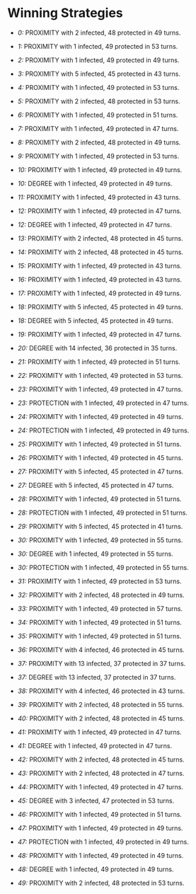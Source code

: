 # Winning Strategies

* _0:_ PROXIMITY with 2 infected, 48 protected in 49 turns.


* _1:_ PROXIMITY with 1 infected, 49 protected in 53 turns.


* _2:_ PROXIMITY with 1 infected, 49 protected in 49 turns.


* _3:_ PROXIMITY with 5 infected, 45 protected in 43 turns.


* _4:_ PROXIMITY with 1 infected, 49 protected in 53 turns.


* _5:_ PROXIMITY with 2 infected, 48 protected in 53 turns.


* _6:_ PROXIMITY with 1 infected, 49 protected in 51 turns.


* _7:_ PROXIMITY with 1 infected, 49 protected in 47 turns.


* _8:_ PROXIMITY with 2 infected, 48 protected in 49 turns.


* _9:_ PROXIMITY with 1 infected, 49 protected in 53 turns.


* _10:_ PROXIMITY with 1 infected, 49 protected in 49 turns.


* _10:_ DEGREE with 1 infected, 49 protected in 49 turns.


* _11:_ PROXIMITY with 1 infected, 49 protected in 43 turns.


* _12:_ PROXIMITY with 1 infected, 49 protected in 47 turns.


* _12:_ DEGREE with 1 infected, 49 protected in 47 turns.


* _13:_ PROXIMITY with 2 infected, 48 protected in 45 turns.


* _14:_ PROXIMITY with 2 infected, 48 protected in 45 turns.


* _15:_ PROXIMITY with 1 infected, 49 protected in 43 turns.


* _16:_ PROXIMITY with 1 infected, 49 protected in 43 turns.


* _17:_ PROXIMITY with 1 infected, 49 protected in 49 turns.


* _18:_ PROXIMITY with 5 infected, 45 protected in 49 turns.


* _18:_ DEGREE with 5 infected, 45 protected in 49 turns.


* _19:_ PROXIMITY with 1 infected, 49 protected in 47 turns.


* _20:_ DEGREE with 14 infected, 36 protected in 35 turns.


* _21:_ PROXIMITY with 1 infected, 49 protected in 51 turns.


* _22:_ PROXIMITY with 1 infected, 49 protected in 53 turns.


* _23:_ PROXIMITY with 1 infected, 49 protected in 47 turns.


* _23:_ PROTECTION with 1 infected, 49 protected in 47 turns.


* _24:_ PROXIMITY with 1 infected, 49 protected in 49 turns.


* _24:_ PROTECTION with 1 infected, 49 protected in 49 turns.


* _25:_ PROXIMITY with 1 infected, 49 protected in 51 turns.


* _26:_ PROXIMITY with 1 infected, 49 protected in 45 turns.


* _27:_ PROXIMITY with 5 infected, 45 protected in 47 turns.


* _27:_ DEGREE with 5 infected, 45 protected in 47 turns.


* _28:_ PROXIMITY with 1 infected, 49 protected in 51 turns.


* _28:_ PROTECTION with 1 infected, 49 protected in 51 turns.


* _29:_ PROXIMITY with 5 infected, 45 protected in 41 turns.


* _30:_ PROXIMITY with 1 infected, 49 protected in 55 turns.


* _30:_ DEGREE with 1 infected, 49 protected in 55 turns.


* _30:_ PROTECTION with 1 infected, 49 protected in 55 turns.


* _31:_ PROXIMITY with 1 infected, 49 protected in 53 turns.


* _32:_ PROXIMITY with 2 infected, 48 protected in 49 turns.


* _33:_ PROXIMITY with 1 infected, 49 protected in 57 turns.


* _34:_ PROXIMITY with 1 infected, 49 protected in 51 turns.


* _35:_ PROXIMITY with 1 infected, 49 protected in 51 turns.


* _36:_ PROXIMITY with 4 infected, 46 protected in 45 turns.


* _37:_ PROXIMITY with 13 infected, 37 protected in 37 turns.


* _37:_ DEGREE with 13 infected, 37 protected in 37 turns.


* _38:_ PROXIMITY with 4 infected, 46 protected in 43 turns.


* _39:_ PROXIMITY with 2 infected, 48 protected in 55 turns.


* _40:_ PROXIMITY with 2 infected, 48 protected in 45 turns.


* _41:_ PROXIMITY with 1 infected, 49 protected in 47 turns.


* _41:_ DEGREE with 1 infected, 49 protected in 47 turns.


* _42:_ PROXIMITY with 2 infected, 48 protected in 45 turns.


* _43:_ PROXIMITY with 2 infected, 48 protected in 47 turns.


* _44:_ PROXIMITY with 1 infected, 49 protected in 47 turns.


* _45:_ DEGREE with 3 infected, 47 protected in 53 turns.


* _46:_ PROXIMITY with 1 infected, 49 protected in 51 turns.


* _47:_ PROXIMITY with 1 infected, 49 protected in 49 turns.


* _47:_ PROTECTION with 1 infected, 49 protected in 49 turns.


* _48:_ PROXIMITY with 1 infected, 49 protected in 49 turns.


* _48:_ DEGREE with 1 infected, 49 protected in 49 turns.


* _49:_ PROXIMITY with 2 infected, 48 protected in 53 turns.


